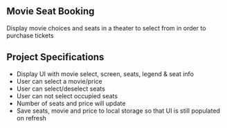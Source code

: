 <h2>Movie Seat Booking</h2>  
<p>Display movie choices and seats in a theater to select from in order to purchase tickets<p>
  
<h2>Project Specifications</h2>  
<ul>
<li>Display UI with movie select, screen, seats, legend &amp; seat info</li>
<li>User can select a movie/price</li>
<li>User can select/deselect seats</li>
<li>User can not select occupied seats</li>
<li>Number of seats and price will update</li>
<li>Save seats, movie and price to local storage so that UI is still populated on refresh</li>
</ul>
  
